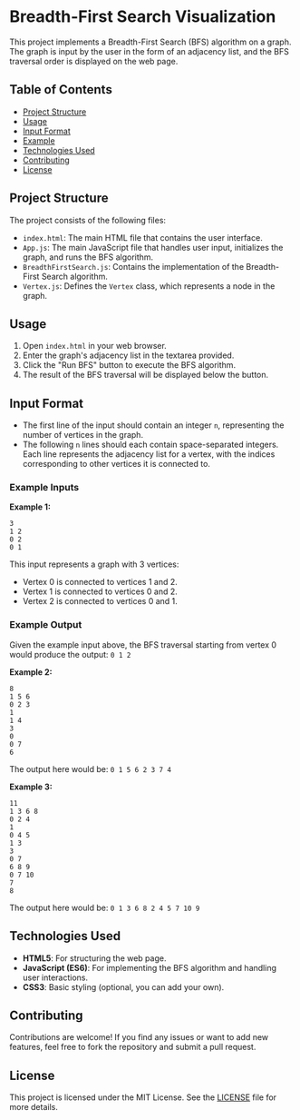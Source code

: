 # Breadth-First Search Visualization

This project implements a Breadth-First Search (BFS) algorithm on a graph. The graph is input by the user in the form of an adjacency list, and the BFS traversal order is displayed on the web page.

## Table of Contents

- [Project Structure](#project-structure)
- [Usage](#usage)
- [Input Format](#input-format)
- [Example](#example)
- [Technologies Used](#technologies-used)
- [Contributing](#contributing)
- [License](#license)

## Project Structure

The project consists of the following files:

- `index.html`: The main HTML file that contains the user interface.
- `App.js`: The main JavaScript file that handles user input, initializes the graph, and runs the BFS algorithm.
- `BreadthFirstSearch.js`: Contains the implementation of the Breadth-First Search algorithm.
- `Vertex.js`: Defines the `Vertex` class, which represents a node in the graph.

## Usage

1. Open `index.html` in your web browser.
2. Enter the graph's adjacency list in the textarea provided.
3. Click the "Run BFS" button to execute the BFS algorithm.
4. The result of the BFS traversal will be displayed below the button.

## Input Format

- The first line of the input should contain an integer `n`, representing the number of vertices in the graph.
- The following `n` lines should each contain space-separated integers. Each line represents the adjacency list for a vertex, with the indices corresponding to other vertices it is connected to.

### Example Inputs

**Example 1:**

```
3
1 2
0 2
0 1
```

This input represents a graph with 3 vertices:

- Vertex 0 is connected to vertices 1 and 2.
- Vertex 1 is connected to vertices 0 and 2.
- Vertex 2 is connected to vertices 0 and 1.

### Example Output

Given the example input above, the BFS traversal starting from vertex 0 would produce the output:
`0 1 2`

**Example 2:**

```
8
1 5 6
0 2 3
1
1 4
3
0
0 7
6
```

The output here would be: `0 1 5 6 2 3 7 4`

**Example 3:**

```
11
1 3 6 8
0 2 4
1
0 4 5
1 3
3
0 7
6 8 9
0 7 10
7
8
```

The output here would be: `0 1 3 6 8 2 4 5 7 10 9`

## Technologies Used

- **HTML5**: For structuring the web page.
- **JavaScript (ES6)**: For implementing the BFS algorithm and handling user interactions.
- **CSS3**: Basic styling (optional, you can add your own).

## Contributing

Contributions are welcome! If you find any issues or want to add new features, feel free to fork the repository and submit a pull request.

## License

This project is licensed under the MIT License. See the [LICENSE](LICENSE) file for more details.
